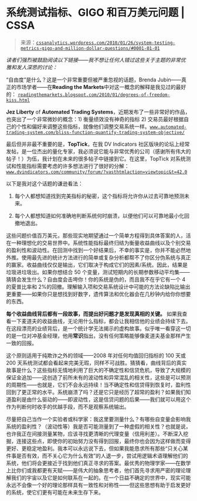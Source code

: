 <!--yml

分类：未分类

date: 2024-05-12 18:36:59

-->

# 系统测试指标、GIGO 和百万美元问题 | CSSA

> 来源：[`cssanalytics.wordpress.com/2010/01/26/system-testing-metrics-gigo-and-million-dollar-questions/#0001-01-01`](https://cssanalytics.wordpress.com/2010/01/26/system-testing-metrics-gigo-and-million-dollar-questions/#0001-01-01)

*读者们强烈被鼓励阅读以下链接——我不想让任何人错过这些关于主题的非常优雅和发人深思的讨论：*

“自由度”是什么？这是一个非常重要但被严重忽视的话题，Brenda Jubin——真正的市场学者——在**Reading the Markets**中对这一概念的解释是我见过的最好的： [`readingthemarkets.blogspot.com/2010/01/degrees-of-freedom-kiss.html`](http://readingthemarkets.blogspot.com/2010/01/degrees-of-freedom-kiss.html)

**Jez Liberty** of **Automated Trading Systems**，近期发布了一些非常好的作品，也突出了一个非常微妙的概念：1) 衡量绩效没有神奇的指标 2) 交易员最好根据自己的个性和偏好来调整这些指标，就像他们调整交易系统一样。[`www.automated-trading-system.com/bliss-function-quantify-trading-system-objective/`](http://www.automated-trading-system.com/bliss-function-quantify-trading-system-objective/)

最后但并非最不重要的是，**TopTick**，在我 DV Indicators 社区版块的论坛上经常发帖，是一位杰出的量化专家，我必须说它能与非常优秀的公司（感谢所有伟大的帖子！）为伍，我计划在未来的很多帖子中链接到它。在这里，TopTick 对系统测试和性能指标需要考虑的许多想法进行了很好的分解：[`www.dvindicators.com/community/forum/?vasthtmlaction=viewtopic&t=42.0`](http://www.dvindicators.com/community/forum/?vasthtmlaction=viewtopic&t=42.0)

以下是我对这个话题的谦逊看法：

1) 每个人都想知道找到完美指标的秘密，这个指标将允许你从过去可靠地预测未来。

2) 每个人都想知道如何准确地判断系统何时崩溃，以便他们可以可靠地最小化回撤地退出。

这些问题价值百万美元，那些现实地期望通过一个简单方程得到具体答案的人，活在一种理想化的交易世界中。系统性能指标最终归结为衡量收益曲线以及个别交易的盈利性和波动性。在回测中找到一个好结果后，不幸的事实是，你并不能必然地外推。使用最先进的统计方法进行的简单或复杂分析都帮不了你区分伪系统与真正的赢家。收益曲线仅仅是输出，它们取决于构成它们的因素/系统。因此，结果是垃圾进垃圾出。如果你想结合 50 个变量，测试短期内的长期参数移动平均集——猜猜会发生什么？自由度会击垮你！你的系统是伪的，而且我不在乎它有一个 4 的夏普比率和 2%的回撤。理解输入项和交易系统设计中可能的方法论缺陷比输出更重要——如果你只是想找到好数字，遗传算法和优化器会在几秒钟内给你你想要的东西。

**每个收益曲线背后都有一段故事，而提出好问题才是发现真相的关键。** 如果我查看一下麦道夫的收益曲线，无论用什么指标，都会让我相信他的业绩会持续下去。在这段漂亮的业绩背后，是一个统计学无法揭示的虚构故事。似乎唯一看穿这一切的是一位对冲基金经理，他用**常识**指出，没有任何策略能够像麦道夫基金那样产生一致的回报。

这个原则适用于纯欺诈之外的领域——2008 年对任何均值回归指标的 100 天或 200 天系统测试都会看起来完美无瑕，同样不可战胜。猜猜看，曲线背后的真实故事是什么？这些指标无情地利用了巨大的不确定性和信贷危机，导致了大规模的保证金追加——这创造了前所未有的波动性和异常混乱的相关性，这些是可以预测的周期性——也就是，它们不会永远持续！当不确定性和信贷得到恢复时，盈利性回到了更正常的水平。系统崩溃了吗？还是它只是经历了超常的盈利？如果我们知道盈利是由什么驱动的——即波动性，这是信贷问题的后果——我们就可以用这个作为判断何时收手的优越手段，而不是观察系统输出。

尽量把自己当作一个实验者或科学家：我这里要测量什么？有哪些自变量会影响我系统的盈利性？（波动性等）我是否可能测量到了一种虚假的相关性？也就是说，也许我正在间接测量某物，应该寻找更清晰的代理变量（信用利差）。不断深入挖掘，连接这些点，即使你的初始努力没有得到回报，最终你也会因为这样做而变得更好、更稳定地盈利。我本可以永远说下去，但如果我能恳求所有那些“只关心某件事是否有效，而不关心它为什么有效”的人退一步，尝试用逻辑术语理解他们的系统，他们将会更接近于找到他们真正寻求的答案。最优秀的物理学家——在数学上比你们或我都更有天赋——是伟大的抽象思考者，他们首先寻求用严密的理论理解我们的宇宙以及它是如何联系在一起的。在一个日益不确定的世界中，现实可能永远不会像一个好的理论那样具有一致性和对称性——但这些思想有助于启发更好的系统，使它们更有可能在未来生存下来。
